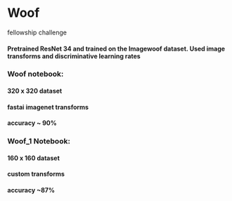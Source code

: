 # Woof
fellowship challenge

#### Pretrained ResNet 34 and trained on the Imagewoof dataset. Used image transforms and discriminative learning rates

### Woof notebook:

#### 320 x 320 dataset
#### fastai imagenet transforms
#### accuracy ~ 90%

### Woof_1 Notebook:

#### 160 x 160 dataset
#### custom transforms
#### accuracy ~87%


